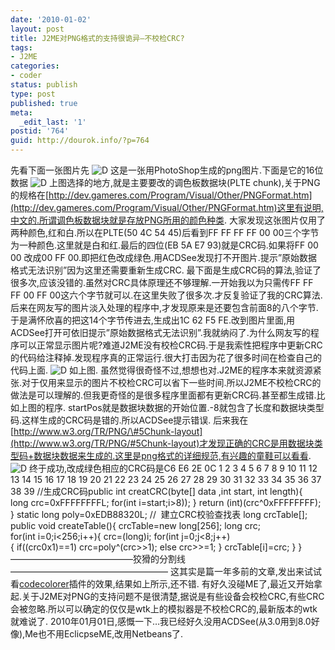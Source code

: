 ```yaml
---
date: '2010-01-02'
layout: post
title: J2ME对PNG格式的支持很诡异–不校检CRC?
tags:
- J2ME
categories:
- coder
status: publish
type: post
published: true
meta:
  _edit_last: '1'
postid: '764'
guid: http://dourok.info/?p=764
---
```

先看下面一张图片先
![](http://www.dourok.info/wp-content/uploads/2010/01/D.png.png "D")
这是一张用PhotoShop生成的png图片.下面是它的16位数据
![](http://www.dourok.info/wp-content/uploads/2010/01/d1.jpg "D")
上图选择的地方,就是主要要改的调色板数据块(PLTE
chunk),关于PNG的规格在[http://dev.gameres.com/Program/Visual/Other/PNGFormat.htm](http://dev.gameres.com/Program/Visual/Other/PNGFormat.htm)这里有说明,中文的.所谓调色板数据块就是存放PNG所用的颜色种类.
大家发现这张图片仅用了两种颜色,红和白.所以在PLTE(50 4C 54 45)后看到FF FF
FF FF 00 00三个字节为一种颜色.这里就是白和红.最后的四位(EB 5A E7
93)就是CRC码.如果将FF 00 00 改成00 FF
00.即把红色改成绿色.用ACDSee发现打不开图片.提示”原始数据格式无法识别”因为这里还需要重新生成CRC.
最下面是生成CRC码的算法,验证了很多次,应该没错的.虽然对CRC具体原理还不够理解.一开始我以为只需传FF
FF FF 00 FF
00这六个字节就可以.在这里失败了很多次.才反复验证了我的CRC算法.后来在网友写的图片淡入处理的程序中,才发现原来是还要包含前面8的八个字节.于是满怀欣喜的把这14个字节传进去,生成出1C
62 F5
FE.改到图片里面,用ACDSee打开可依旧提示”原始数据格式无法识别”.我就纳闷了.为什么网友写的程序可以正常显示图片呢?难道J2ME没有校检CRC码.于是我索性把程序中更新CRC的代码给注释掉.发现程序真的正常运行.很大打击因为花了很多时间在检查自己的代码上面.
![](http://www.dourok.info/wp-content/uploads/2010/01/d2.jpg "D")
如上图. 虽然觉得很奇怪不过,想想也对.J2ME的程序本来就资源紧张.对于仅用来显示的图片不校检CRC可以省下一些时间.所以J2ME不校检CRC的做法是可以理解的.但我更奇怪的是很多程序里面都有更新CRC码.甚至都生成错.比如上图的程序.
startPos就是数据块数据的开始位置.-8就包含了长度和数据块类型码.这样生成的CRC码是错的.所以ACDSee提示错误.
后来我在[http://www.w3.org/TR/PNG/\#5Chunk-layout](http://www.w3.org/TR/PNG/#5Chunk-layout)才发现正确的CRC是用数据块类型码+数据块数据来生成的.这里是png格式的详细规范,有兴趣的童鞋可以看看.
![](http://www.dourok.info/wp-content/uploads/2010/01/d3.jpg "D")
终于成功,改成绿色相应的CRC码是C6 E6 2E 0C
1 2 3 4 5 6 7 8 9 10 11 12 13 14 15 16 17 18 19 20 21 22 23 24 25 26 27
28 29 30 31 32 33 34 35 36 37 38 39
//生成CRC码public int creatCRC(byte[] data ,int start, int length){
long crc=0xFFFFFFFFL; for(int i=start;i&gt;8)); }
return (int)(crc\^0xFFFFFFFF); } static long poly=0xEDB88320L; //
 建立CRC校验查找表 long crcTable[]; public void createTable(){
crcTable=new long[256]; long crc; for(int i=0;i&lt;256;i++){
crc=(long)i;
for(int j=0;j&lt;8;j++){ if((crc0x1)==1) crc=poly\^(crc&gt;&gt;1);
else crc&gt;&gt;=1; } crcTable[i]=crc; } }
——————————————狡猾的分割线——————————————————
这其实是篇一年多前的文章,发出来试试看[codecolorer](http://kpumuk.info/projects/wordpress-plugins/codecolorer/)插件的效果,结果如上所示,还不错.
有好久没碰ME了,最近又开始拿起.关于J2ME对PNG的支持问题不是很清楚,据说是有些设备会校检CRC,有些CRC会被忽略.所以可以确定的仅仅是wtk上的模拟器是不校检CRC的,最新版本的wtk就难说了.
2010年01月01日,感慨一下…我已经好久没用ACDSee(从3.0用到8.0好像),Me也不用EclicpseME,改用Netbeans了.
